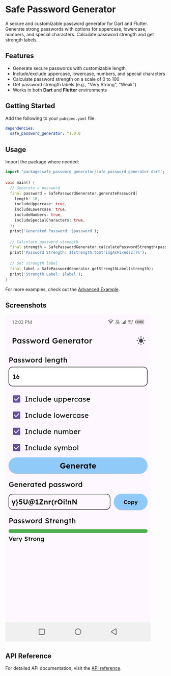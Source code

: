 # Safe Password Generator

A secure and customizable password generator for Dart and Flutter. Generate strong passwords with
options for uppercase, lowercase, numbers, and special characters. Calculate password strength and
get strength labels.

## Features

- Generate secure passwords with customizable length
- Include/exclude uppercase, lowercase, numbers, and special characters
- Calculate password strength on a scale of 0 to 100
- Get password strength labels (e.g., "Very Strong", "Weak")
- Works in both **Dart** and **Flutter** environments

## Getting Started

Add the following to your `pubspec.yaml` file:

```yaml
dependencies:
  safe_password_generator: ^1.0.0
```

## Usage

Import the package where needed:

```dart
import 'package:safe_password_generator/safe_password_generator.dart';

void main() {
  // Generate a password
  final password = SafePasswordGenerator.generatePassword(
    length: 16,
    includeUppercase: true,
    includeLowercase: true,
    includeNumbers: true,
    includeSpecialCharacters: true,
  );
  print('Generated Password: $password');

  // Calculate password strength
  final strength = SafePasswordGenerator.calculatePasswordStrength(password);
  print('Password Strength: ${strength.toStringAsFixed(2)}%');

  // Get strength label
  final label = SafePasswordGenerator.getStrengthLabel(strength);
  print('Strength Label: $label');
}
```

For more examples, check out the [Advanced Example](example/example.dart).

## Screenshots

![Usage Example](images/Screenshot_20250110-120338.jpg)

## API Reference

For detailed API documentation, visit the [API reference](https://pub.dev/packages/safe_password_generator).